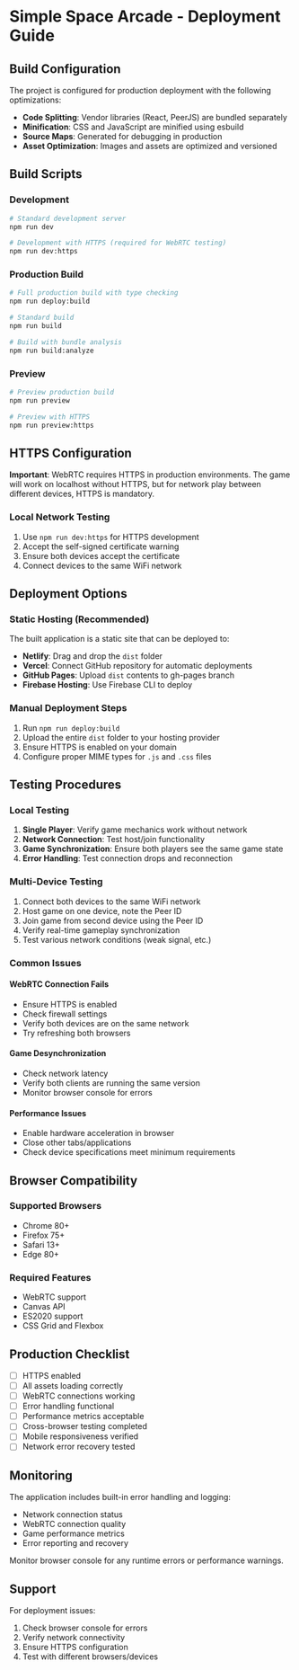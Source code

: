 # Simple Space Arcade - Deployment Guide

## Build Configuration

The project is configured for production deployment with the following optimizations:

- **Code Splitting**: Vendor libraries (React, PeerJS) are bundled separately
- **Minification**: CSS and JavaScript are minified using esbuild
- **Source Maps**: Generated for debugging in production
- **Asset Optimization**: Images and assets are optimized and versioned

## Build Scripts

### Development
```bash
# Standard development server
npm run dev

# Development with HTTPS (required for WebRTC testing)
npm run dev:https
```

### Production Build
```bash
# Full production build with type checking
npm run deploy:build

# Standard build
npm run build

# Build with bundle analysis
npm run build:analyze
```

### Preview
```bash
# Preview production build
npm run preview

# Preview with HTTPS
npm run preview:https
```

## HTTPS Configuration

**Important**: WebRTC requires HTTPS in production environments. The game will work on localhost without HTTPS, but for network play between different devices, HTTPS is mandatory.

### Local Network Testing
1. Use `npm run dev:https` for HTTPS development
2. Accept the self-signed certificate warning
3. Ensure both devices accept the certificate
4. Connect devices to the same WiFi network

## Deployment Options

### Static Hosting (Recommended)
The built application is a static site that can be deployed to:

- **Netlify**: Drag and drop the `dist` folder
- **Vercel**: Connect GitHub repository for automatic deployments
- **GitHub Pages**: Upload `dist` contents to gh-pages branch
- **Firebase Hosting**: Use Firebase CLI to deploy

### Manual Deployment Steps
1. Run `npm run deploy:build`
2. Upload the entire `dist` folder to your hosting provider
3. Ensure HTTPS is enabled on your domain
4. Configure proper MIME types for `.js` and `.css` files

## Testing Procedures

### Local Testing
1. **Single Player**: Verify game mechanics work without network
2. **Network Connection**: Test host/join functionality
3. **Game Synchronization**: Ensure both players see the same game state
4. **Error Handling**: Test connection drops and reconnection

### Multi-Device Testing
1. Connect both devices to the same WiFi network
2. Host game on one device, note the Peer ID
3. Join game from second device using the Peer ID
4. Verify real-time gameplay synchronization
5. Test various network conditions (weak signal, etc.)

### Common Issues

#### WebRTC Connection Fails
- Ensure HTTPS is enabled
- Check firewall settings
- Verify both devices are on the same network
- Try refreshing both browsers

#### Game Desynchronization
- Check network latency
- Verify both clients are running the same version
- Monitor browser console for errors

#### Performance Issues
- Enable hardware acceleration in browser
- Close other tabs/applications
- Check device specifications meet minimum requirements

## Browser Compatibility

### Supported Browsers
- Chrome 80+
- Firefox 75+
- Safari 13+
- Edge 80+

### Required Features
- WebRTC support
- Canvas API
- ES2020 support
- CSS Grid and Flexbox

## Production Checklist

- [ ] HTTPS enabled
- [ ] All assets loading correctly
- [ ] WebRTC connections working
- [ ] Error handling functional
- [ ] Performance metrics acceptable
- [ ] Cross-browser testing completed
- [ ] Mobile responsiveness verified
- [ ] Network error recovery tested

## Monitoring

The application includes built-in error handling and logging:

- Network connection status
- WebRTC connection quality
- Game performance metrics
- Error reporting and recovery

Monitor browser console for any runtime errors or performance warnings.

## Support

For deployment issues:
1. Check browser console for errors
2. Verify network connectivity
3. Ensure HTTPS configuration
4. Test with different browsers/devices